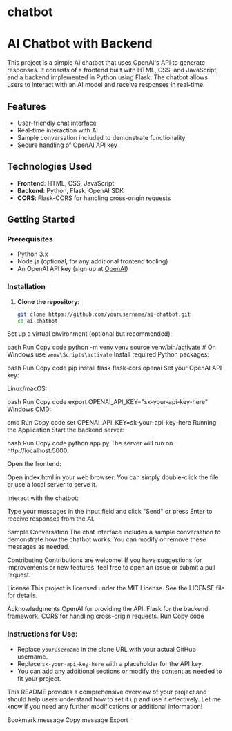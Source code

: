 # chatbot
# AI Chatbot with Backend

This project is a simple AI chatbot that uses OpenAI's API to generate responses. It consists of a frontend built with HTML, CSS, and JavaScript, and a backend implemented in Python using Flask. The chatbot allows users to interact with an AI model and receive responses in real-time.

## Features

- User-friendly chat interface
- Real-time interaction with AI
- Sample conversation included to demonstrate functionality
- Secure handling of OpenAI API key

## Technologies Used

- **Frontend**: HTML, CSS, JavaScript
- **Backend**: Python, Flask, OpenAI SDK
- **CORS**: Flask-CORS for handling cross-origin requests

## Getting Started

### Prerequisites

- Python 3.x
- Node.js (optional, for any additional frontend tooling)
- An OpenAI API key (sign up at [OpenAI](https://platform.openai.com/signup))

### Installation

1. **Clone the repository:**

   ```bash
   git clone https://github.com/yourusername/ai-chatbot.git
   cd ai-chatbot
Set up a virtual environment (optional but recommended):

bash
Run
Copy code
python -m venv venv
source venv/bin/activate  # On Windows use `venv\Scripts\activate`
Install required Python packages:

bash
Run
Copy code
pip install flask flask-cors openai
Set your OpenAI API key:

Linux/macOS:

bash
Run
Copy code
export OPENAI_API_KEY="sk-your-api-key-here"
Windows CMD:

cmd
Run
Copy code
set OPENAI_API_KEY=sk-your-api-key-here
Running the Application
Start the backend server:

bash
Run
Copy code
python app.py
The server will run on http://localhost:5000.

Open the frontend:

Open index.html in your web browser. You can simply double-click the file or use a local server to serve it.

Interact with the chatbot:

Type your messages in the input field and click "Send" or press Enter to receive responses from the AI.

Sample Conversation
The chat interface includes a sample conversation to demonstrate how the chatbot works. You can modify or remove these messages as needed.

Contributing
Contributions are welcome! If you have suggestions for improvements or new features, feel free to open an issue or submit a pull request.

License
This project is licensed under the MIT License. See the LICENSE file for details.

Acknowledgments
OpenAI for providing the API.
Flask for the backend framework.
CORS for handling cross-origin requests.
Run
Copy code

### Instructions for Use:
- Replace `yourusername` in the clone URL with your actual GitHub username.
- Replace `sk-your-api-key-here` with a placeholder for the API key.
- You can add any additional sections or modify the content as needed to fit your project.

This README provides a comprehensive overview of your project and should help users understand how to set it up and use it effectively. Let me know if you need any further modifications or additional information!

Bookmark message
Copy message
Export


